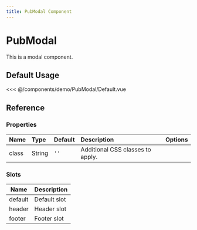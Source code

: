 ```yaml
---
title: PubModal Component
---
```


<script setup>
import Default from './demo/PubModal/Default.vue';
</script>

# PubModal

This is a modal component.

## Default Usage

<demo-container>
  <Default/>
</demo-container>

<<< @/components/demo/PubModal/Default.vue

## Reference

### Properties

| Name | Type | Default | Description | Options |
| :--- | :--- | :--- | :--- | :--- |
| class | String | `''` | Additional CSS classes to apply. | |

### Slots

| Name | Description |
| ---- | ----------- |
| default | Default slot |
| header | Header slot |
| footer | Footer slot |
